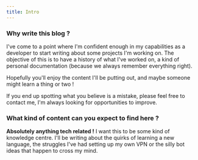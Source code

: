 ```yaml
---
title: Intro
---
```


### Why write this blog ?
I've come to a point where I'm confident enough in my capabilities as a developer to start writing about some projects I'm working on. The objective of this is to have a history of what I've worked on, a kind of personal documentation (because we always remember everything right).

Hopefully you'll enjoy the content I'll be putting out, and maybe someone might learn a thing or two !

If you end up spotting what you believe is a mistake, please feel free to contact me, I'm always looking for opportunities to improve.

### What kind of content can you expect to find here ?
__Absolutely anything tech related !__ 
I want this to be some kind of knowledge centre. I'll be writing about the quirks of learning a new language, the struggles I've had setting up my own VPN or the silly bot ideas that happen to cross my mind.